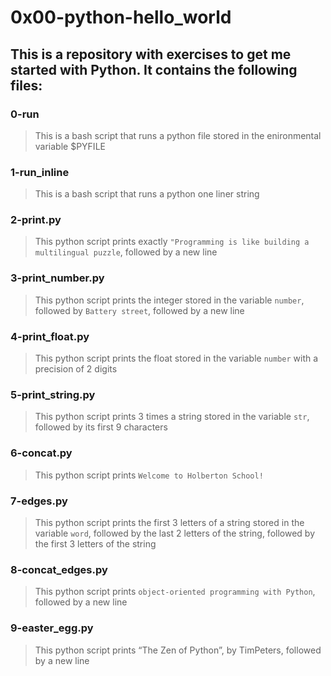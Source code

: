 # 0x00-python-hello_world

## This is a repository with exercises to get me started with Python. It contains the following files:

### 0-run
> This is a bash script that runs a python file stored in the enironmental variable $PYFILE

### 1-run_inline
> This is a bash script that runs a python one liner string

### 2-print.py
> This python script prints exactly `"Programming is like building a multilingual puzzle`, followed by a new line

### 3-print_number.py
> This python script prints the integer stored in the variable `number`, followed by `Battery street`, followed by a new line

### 4-print_float.py
> This python script prints the float stored in the variable `number` with a precision of 2 digits

### 5-print_string.py
> This python script prints 3 times a string stored in the variable `str`, followed by its first 9 characters

### 6-concat.py
> This python script prints `Welcome to Holberton School!`

### 7-edges.py
> This python script prints the first 3 letters of a string stored in the variable `word`, followed by the last 2 letters of the string, followed by the first 3 letters of the string

### 8-concat_edges.py
> This python script prints `object-oriented programming with Python`, followed by a new line

### 9-easter_egg.py
> This python script prints “The Zen of Python”, by TimPeters, followed by a new line


